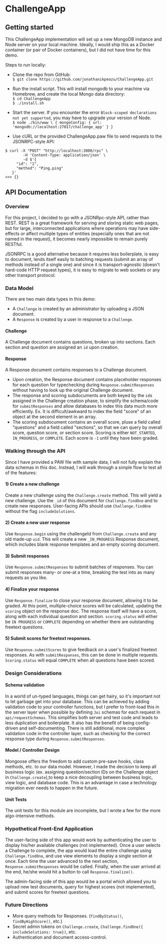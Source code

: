 # ChallengeApp

## Getting started
This ChallengeApp implementation will set up a new MongoDB instance and Node server on your local machine. Ideally, I would ship this as a Docker container (or pair of Docker containers), but I did not have time for this demo.

Steps to run locally:
- Clone the repo from GitHub: \
`$ git clone https://github.com/jonathanikpeazu/ChallengeApp.git`

- Run the install script. This will install mongodb to your machine via Homebrew, and create the local Mongo data directory: \
`$ cd ChallengeApp` \
`$ ./install.sh`

- Start the server. If you encounter the error `Block-scoped declarations not yet supported`, you may have to upgrade your version of Node. \
`$ node ./bin/www \
   { mongoConfig: { url: 'mongodb://localhost:27017/challenge_app' } }`

- Use cURL or the provided ChallengeApp.paw file to send requests to the JSONRPC-style API:
```
$ curl -X "POST" "http://localhost:3000/rpc" \
        -H 'Content-Type: application/json' \
        -d $'{
     "id": "1",
     "method": "Ping.ping"
   }'
>>> {}
```

## API Documentation
### Overview
For this project, I decided to go with a JSONRpc-style API, rather than REST. REST is a great framework for serving and storing static web pages, but for large, interconnected applications where operations may have side-effects or affect multiple types of entities (especially ones that are not named in the request), it becomes nearly impossible to remain purely RESTful.

JSONRPC is a good alternative because it requires less boilerplate, is easy to document, lends itself easily to batching requests (submit an array of methods instead of a single one) and since it is transport-agnostic (doesn't hard-code HTTP request types), it is easy to migrate to web sockets or any other transport protocol.

### Data Model
There are two main data types in this demo:
- A `Challenge` is created by an administrator by uploading a JSON document.
- A `Response` is created by a user in response to a `Challenge`.

#### Challenge
A Challenge document contains questions, broken up into sections. Each section and question are assigned an `id` upon creation.

#### Response
A Response document contains responses to a Challenge document.

- Upon creation, the Response document contains placeholder responses for each question for typechecking during `Response.submitResponses` without having to look up the original Challenge document.
- The response and scoring subdocuments are both keyed by the `id`s assigned in the Challenge creation phase, to simplify the schema/code for `submitResponses` and allow databases to index this data much more efficiently. Ex. It is difficult/awkward to index the field "score" of an object at the second element in an array.
- The scoring subdocument contains an overall score, pluse a field called "questions" and a field called "sections", so that we can query by overall score, question score, or section score. Scoring is either `NOT_STARTED`, `IN_PROGRESS`, or `COMPLETE`. Each score is `-1` until they have been graded.

### Walking through the API
Since I have provided a PAW file with sample data, I will not fully explain the data schemas in this doc. Instead, I will walk through a simple flow to test all of the features:

#### 1) Create a new challenge
Create a new challenge using the `Challenge.create` method. This will yield a new challenge. Use the `_id` of this document for `Challenge.findOne` and to create new responses. User-facing APIs should use `Challenge.findOne` without the flag `includeSolutions`.

#### 2) Create a new user response
Use `Response.begin` using the challengeId from `Challenge.create` and any old made-up `uid`. This will create a new `_IN_PROGRESS` Response document, which includes blank response templates and an empty scoring document.

#### 3) Submit responses
Use `Response.submitResponses` to submit batches of responses. You can submit responses many- or one-at a time, breaking the test into as many requests as you like.

#### 4) Finalize your response
Use `Response.finalize` to close your response document, allowing it to be graded. At this point, multiple-choice scores will be calculated, updating the `scoring` object on the response doc. The response itself will have a score, along with each individual question and section. `scoring.status` will either be `IN PROGRESS` or `COMPLETE` depending on whether there are outstanding freetext questions.

#### 5) Submit scores for freetext responses.
Use `Response.submitScores` to give feedback on a user's finalized freetext responses. As with `submitResponses`, this can be done in multiple requests. `Scoring.status` will equal `COMPLETE` when all questions have been scored.

### Design Considerations
#### Schema validation
In a world of un-typed languages, things can get hairy, so it's important not to let garbage get into your database. This can be achieved by adding validation code to your controller functions, but I prefer to front-load this in the server layer when possible by defining `Joi` schemas for each request in `api/requestSchemas`. This simplifies both server and test code and leads to less duplication and boilerplate. It also has the benefit of being config-driven and self-documenting. There is still additional, more complex validation code in the controller layer, such as checking for the correct response type during `Response.submitResponses`.

#### Model / Controller Design
Mongoose offers the freedom to add custom pre-save hooks, class methods, etc. to our data model. However, I made the decision to keep all business logic (ex. assigning question/section IDs on the Challenge object in `Challenge.create`),to keep a nice decoupling between business logic, view logic, and database code. This is an advantage in case a technology migration ever needs to happen in the future.

#### Unit Tests
The unit tests for this module are incomplete, but I wrote a few for the more algo-intensive methods.

### Hypothetical Front-End Application
The user-facing side of this app would work by authenticating the user to display his/her available challenges (not implemented). Once a user selects a Challenge to complete, the app would load the entire challenge using `Challenge.findOne`, and use view elements to display a single section at once. Each time the user advanced to the next section, `Response.submitResponses` would be called. Finally, when the user arrived at the end, he/she would hit a button to call `Response.finalize()`.

The admin-facing side of this app would be a portal which allowed you to upload new test documents, query for highest scores (not implemented), and submit scores for freetext questions.

### Future Directions
- More query methods for Responses. (`findByStatus()`, `findByHighScore()`, etc.)
- Secret admin tokens on `Challenge.create`, `Challenge.findOne({ includeSolutions: true})`, etc.
- Authentication and document access-control.
